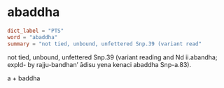 # abaddha

``` toml
dict_label = "PTS"
word = "abaddha"
summary = "not tied, unbound, unfettered Snp.39 (variant read"
```

not tied, unbound, unfettered Snp.39 (variant reading and Nd ii.abandha; expld- by rajju\-bandhan’ ādisu yena kenaci abaddha Snp\-a.83).

a \+ baddha

